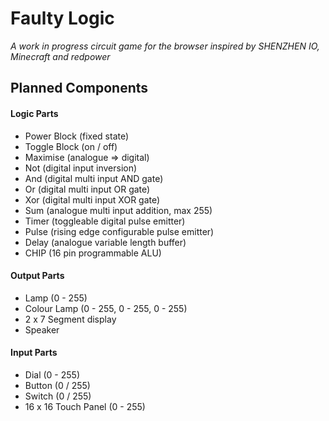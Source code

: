 # Faulty Logic

*A work in progress circuit game for the browser inspired by SHENZHEN IO, Minecraft and redpower*

## Planned Components

#### Logic Parts

- Power Block (fixed state)
- Toggle Block (on / off)
- Maximise (analogue => digital)
- Not (digital input inversion)
- And (digital multi input AND gate)
- Or (digital multi input OR gate)
- Xor (digital multi input XOR gate)
- Sum (analogue multi input addition, max 255)
- Timer (toggleable digital pulse emitter)
- Pulse (rising edge configurable pulse emitter)
- Delay (analogue variable length buffer)
- CHIP (16 pin programmable ALU)

#### Output Parts

- Lamp (0 - 255)
- Colour Lamp (0 - 255, 0 - 255, 0 - 255)
- 2 x 7 Segment display
- Speaker

#### Input Parts

- Dial (0 - 255)
- Button (0 / 255)
- Switch (0 / 255)
- 16 x 16 Touch Panel (0 - 255)